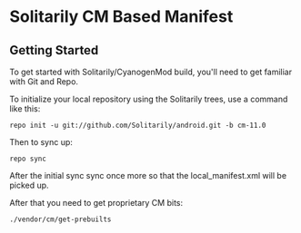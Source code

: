 Solitarily CM Based Manifest
===========

Getting Started
---------------

To get started with Solitarily/CyanogenMod build, you'll need to get familiar with Git and Repo.

To initialize your local repository using the Solitarily trees, use a command like this:

    repo init -u git://github.com/Solitarily/android.git -b cm-11.0

Then to sync up:

    repo sync

After the initial sync sync once more so that the local_manifest.xml will be picked up.

After that you need to get proprietary CM bits:

    ./vendor/cm/get-prebuilts
